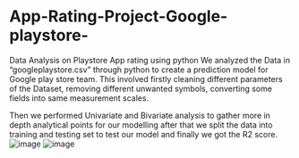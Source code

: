 # App-Rating-Project-Google-playstore-
Data Analysis on Playstore App rating using python
We analyzed the Data in “googleplaystore.csv” through python to create a prediction model for Google play store team. This involved firstly cleaning different parameters of the Dataset, removing different unwanted symbols, converting some fields into same measurement scales. 

Then we performed Univariate and Bivariate analysis to gather more in depth analytical points for our modelling after that we split the data into training and testing set to test our model and finally we got the R2 score.
![image](https://github.com/BiJiT-git/App-Rating-Project-Google-playstore-/assets/155038681/9d76f92f-28b8-4472-afe9-7a7f0ed6ea81)
![image](https://github.com/BiJiT-git/App-Rating-Project-Google-playstore-/assets/155038681/9d76f92f-28b8-4472-afe9-7a7f0ed6ea81)
